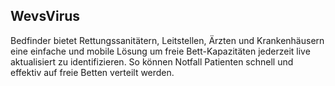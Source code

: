## WevsVirus

Bedfinder bietet Rettungssanitätern, Leitstellen, Ärzten und Krankenhäusern eine einfache und mobile Lösung um freie Bett-Kapazitäten jederzeit live aktualisiert zu identifizieren. So können Notfall Patienten schnell und effektiv auf freie Betten verteilt werden.
